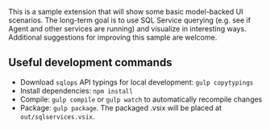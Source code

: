 This is a sample extension that will show some basic model-backed UI scenarios. The long-term goal is to use SQL Service querying (e.g. see if Agent and other services are running) and visualize in interesting ways. Additional suggestions for improving this sample are welcome.

## Useful development commands
- Download `sqlops` API typings for local development: `gulp copytypings`
- Install dependencies: `npm install`
- Compile: `gulp compile` or `gulp watch` to automatically recompile changes
- Package: `gulp package`. The packaged .vsix will be placed at `out/sqlservices.vsix`.
